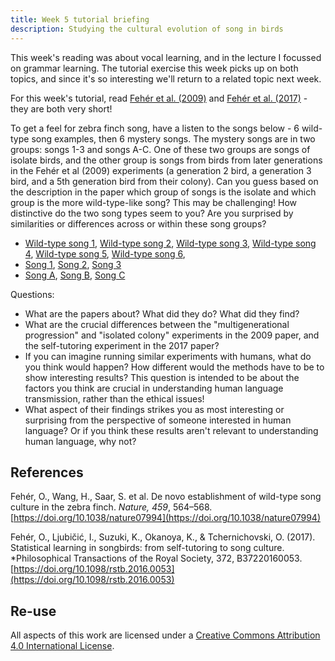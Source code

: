 ```yaml
---
title: Week 5 tutorial briefing
description: Studying the cultural evolution of song in birds
---
```


This week's reading was about vocal learning, and in the lecture I focussed on grammar learning. The tutorial exercise this week picks up on both topics, and since it's so interesting we'll return to a related topic next week. 

For this week's tutorial, read [Fehér et al. (2009)](https://doi.org/10.1038/nature07994) and [Fehér et al. (2017)](https://doi.org/10.1098/rstb.2016.0053) - they are both very short!

To get a feel for zebra finch song, have a listen to the songs below - 6 wild-type song examples, then 6 mystery songs. The mystery songs are in two groups: songs 1-3 and songs A-C. One of these two groups are songs of isolate birds, and the other group is songs from birds from later generations in the Fehér et al (2009) experiments (a generation 2 bird, a generation 3 bird, and a 5th generation bird from their colony). Can you guess based on the description in the paper which group of songs is the isolate and which group is the more wild-type-like song? This may be challenging! How distinctive do the two song types seem to you? Are you surprised by similarities or differences across or within these song groups?

- [Wild-type song 1](feher_materials/wt1.wav), [Wild-type song 2](feher_materials/wt2.wav), [Wild-type song 3](feher_materials/wt3.wav), [Wild-type song 4](feher_materials/wt4.wav), [Wild-type song 5](feher_materials/wt5.wav), [Wild-type song 6](feher_materials/wt6.wav),
- [Song 1](feher_materials/song1.mp3), [Song 2](feher_materials/song2.mp3), [Song 3](feher_materials/song3.mp3)
- [Song A](feher_materials/songA.mp3), [Song B](feher_materials/songB.mp3), [Song C](feher_materials/songC.mp3)

Questions:
- What are the papers about? What did they do? What did they find?
- What are the crucial differences between the "multigenerational progression" and "isolated colony" experiments in the 2009 paper, and the self-tutoring experiment in the 2017 paper?
- If you can imagine running similar experiments with humans, what do you think would happen? How different would the methods have to be to show interesting results? This question is intended to be about the factors you think are crucial in understanding human language transmission, rather than the ethical issues!
- What aspect of their findings strikes you as most interesting or surprising from the perspective of someone interested in human language? Or if you think these results aren't relevant to understanding human language, why not?

## References

Fehér, O., Wang, H., Saar, S. et al. De novo establishment of wild-type song culture in the zebra finch. *Nature, 459*, 564–568. [https://doi.org/10.1038/nature07994](https://doi.org/10.1038/nature07994)

Fehér, O.,  Ljubičić, I.,  Suzuki, K., Okanoya, K., & Tchernichovski, O. (2017). Statistical learning in songbirds: from self-tutoring to song culture. *Philosophical Transactions of the Royal Society, 372, B37220160053.[https://doi.org/10.1098/rstb.2016.0053](https://doi.org/10.1098/rstb.2016.0053)

## Re-use

All aspects of this work are licensed under a [Creative Commons Attribution 4.0 International License](http://creativecommons.org/licenses/by/4.0/).
